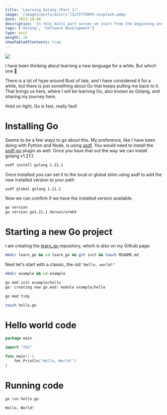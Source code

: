 ```yaml
---
title: 'Learning Golang (Part 1)'
image: '/images/posts/aisvri-l1LFITfODPE-unsplash.webp'
date: 2023-10-06
description: 'In this multi part series we start from the beginning and learn this great general purpose language!'
tags: ['Golang', 'Software Development']
type: post
weight: 20
showTableOfContents: true
---
```


![](/images/posts/aisvri-l1LFITfODPE-unsplash.webp)

I have been thinking about learning a new language for a while. But which one 🤷

There is a lot of hype around Rust of late, and I have considered it for a while, but there is just something about Go
that keeps pulling me back to it. That brings us here, where I will be learning Go, also known as Golang, and sharing
my journey here.

Hold on tight, Go is fast, really fast!

# Installing Go

Seems to be a few ways to go about this. My preference, like I have been doing with Python and Node, is using
[asdf](https://asdf-vm.com). You would need to install the [asdf-go](https://github.com/asdf-community/asdf-golang)
plugin as well. Once you have that out the way we can install golang v1.21.1.

```bash
asdf install golang 1.21.1
```

Once installed you can set it to the local or global shim using asdf to add the new installed version to your path

```bash
asdf global golang 1.21.1
```

Now we can confirm if we have the installed version available.

```bash
go version                                                                   │
go version go1.21.1 darwin/arm64                                                                                 │
```

# Starting a new Go project

I am creating the [learn_go](https://github.com/ryanleonbutler/learn_go) repository, which is also on my Github page.

```bash
mkdir learn_go && cd learn_go && git init && touch README.md
```

Next let's start with a classic, the old `"Hello, world!"`

```bash
mkdir example && cd example

go mod init example/hello
go: creating new go.mod: module example/hello

go mod tidy

touch hello.go
```

# Hello world code

```go
package main

import "fmt"

func main() {
    fmt.Println("Hello, World!")
}
```

# Running code
```bash
go run hello.go

Hello, World!
```
